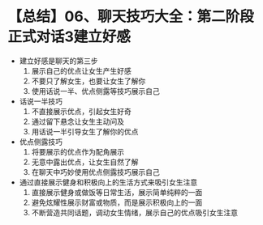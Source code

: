 # 【总结】06、聊天技巧大全：第二阶段正式对话3建立好感

-   建立好感是聊天的第三步
    1.  展示自己的优点让女生产生好感
    2.  不要只了解女生，也要让女生了解你
    3.  使用话说一半、优点侧露等技巧展示自己
-   话说一半技巧
    1.  不直接展示优点，引起女生好奇
    2.  通过留下悬念让女生主动问及
    3.  用话说一半引导女生了解你的优点
-   优点侧露技巧
    1.  将要展示的优点作为配角展示
    2.  无意中露出优点，让女生自然了解
    3.  在聊天中巧妙使用优点侧露技巧展示自己
-   通过直接展示健身和积极向上的生活方式来吸引女生注意
    1.  直接展示健身或做饭等日常生活，展示简单纯粹的一面
    2.  避免炫耀性展示财富或物质，而是展示积极向上的一面
    3.  不断营造共同话题，调动女生情绪，展示自己的优点吸引女生注意